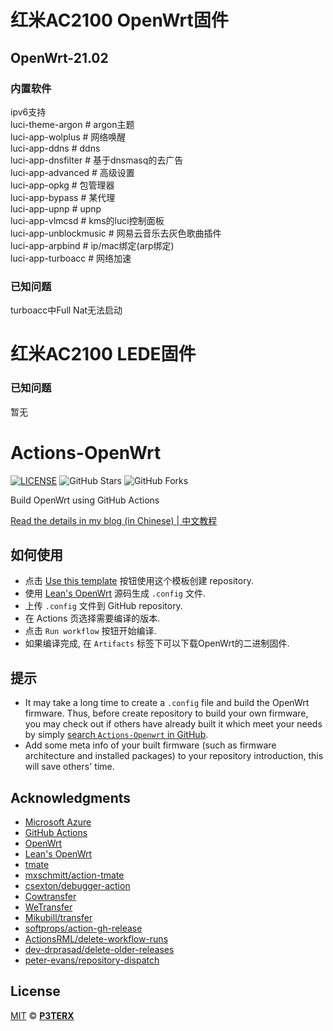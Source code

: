

# 红米AC2100 OpenWrt固件
## OpenWrt-21.02
### 内置软件

ipv6支持  
luci-theme-argon # argon主题  
luci-app-wolplus # 网络唤醒  
luci-app-ddns # ddns  
luci-app-dnsfilter # 基于dnsmasq的去广告  
luci-app-advanced # 高级设置  
luci-app-opkg # 包管理器  
luci-app-bypass # 某代理  
luci-app-upnp # upnp  
luci-app-vlmcsd # kms的luci控制面板  
luci-app-unblockmusic # 网易云音乐去灰色歌曲插件  
luci-app-arpbind # ip/mac绑定(arp绑定)  
luci-app-turboacc # 网络加速

### 已知问题

turboacc中Full Nat无法启动  



# 红米AC2100 LEDE固件

### 已知问题

暂无

# Actions-OpenWrt

[![LICENSE](https://img.shields.io/github/license/mashape/apistatus.svg?style=flat-square&label=LICENSE)](https://github.com/Qs315490/RedMi-AC2100-OpenWrt/blob/master/LICENSE)
![GitHub Stars](https://img.shields.io/github/stars/Qs315490/RedMi-AC2100-OpenWrt.svg?style=flat-square&label=Stars&logo=github)
![GitHub Forks](https://img.shields.io/github/forks/Qs315490/RedMi-AC2100-OpenWrt.svg?style=flat-square&label=Forks&logo=github)

Build OpenWrt using GitHub Actions

[Read the details in my blog (in Chinese) | 中文教程](https://p3terx.com/archives/build-openwrt-with-github-actions.html)

## 如何使用

- 点击 [Use this template](https://github.com/Qs315490/RedMi-AC2100-OpenWrt/generate) 按钮使用这个模板创建 repository.
- 使用 [Lean's OpenWrt](https://github.com/coolsnowwolf/lede) 源码生成 `.config` 文件.
- 上传 `.config` 文件到 GitHub repository.
- 在 Actions 页选择需要编译的版本.
- 点击 `Run workflow` 按钮开始编译.
- 如果编译完成, 在 `Artifacts` 标签下可以下载OpenWrt的二进制固件.

## 提示

- It may take a long time to create a `.config` file and build the OpenWrt firmware. Thus, before create repository to build your own firmware, you may check out if others have already built it which meet your needs by simply [search `Actions-Openwrt` in GitHub](https://github.com/search?q=Actions-openwrt).
- Add some meta info of your built firmware (such as firmware architecture and installed packages) to your repository introduction, this will save others' time.

## Acknowledgments

- [Microsoft Azure](https://azure.microsoft.com)
- [GitHub Actions](https://github.com/features/actions)
- [OpenWrt](https://github.com/openwrt/openwrt)
- [Lean's OpenWrt](https://github.com/coolsnowwolf/lede)
- [tmate](https://github.com/tmate-io/tmate)
- [mxschmitt/action-tmate](https://github.com/mxschmitt/action-tmate)
- [csexton/debugger-action](https://github.com/csexton/debugger-action)
- [Cowtransfer](https://cowtransfer.com)
- [WeTransfer](https://wetransfer.com/)
- [Mikubill/transfer](https://github.com/Mikubill/transfer)
- [softprops/action-gh-release](https://github.com/softprops/action-gh-release)
- [ActionsRML/delete-workflow-runs](https://github.com/ActionsRML/delete-workflow-runs)
- [dev-drprasad/delete-older-releases](https://github.com/dev-drprasad/delete-older-releases)
- [peter-evans/repository-dispatch](https://github.com/peter-evans/repository-dispatch)

## License

[MIT](https://github.com/Qs315490/RedMi-AC2100-OpenWrt/blob/main/LICENSE) © [**P3TERX**](https://p3terx.com)
